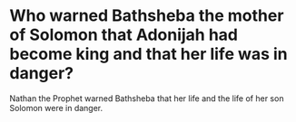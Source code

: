 # Who warned Bathsheba the mother of Solomon that Adonijah had become king and that her life was in danger?

Nathan the Prophet warned Bathsheba that her life and the life of her son Solomon were in danger.
